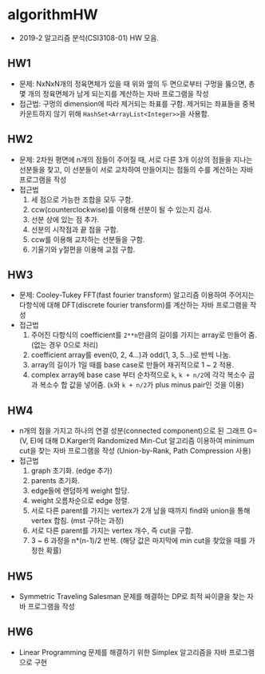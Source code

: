# algorithmHW
- 2019-2 알고리즘 분석(CSI3108-01) HW 모음.

## HW1
- 문제: NxNxN개의 정육면체가 있을 때 위와 옆의 두 면으로부터 구멍을 뚫으면, 총 몇 개의 정육면체가 남게 되는지를 계산하는 자바 프로그램을 작성
- 접근법: 구멍의 dimension에 따라 제거되는 좌표를 구함. 제거되는 좌표들을 중복 카운트하지 않기 위해 `HashSet<ArrayList<Integer>>`을 사용함.

## HW2
- 문제: 2차원 평면에 n개의 점들이 주어질 때, 서로 다른 3개 이상의 점들을 지나는 선분들을 찾고, 이 선분들이 서로 교차하여 만들어지는 점들의 수를 계산하는 자바 프로그램을 작성
- 접근법
  1. 세 점으로 가능한 조합을 모두 구함.
  2. ccw(counterclockwise)를 이용해 선분이 될 수 있는지 검사.
  3. 선분 상에 있는 점 추가.
  4. 선분의 시작점과 끝 점을 구함.
  5. ccw를 이용해 교차하는 선분들을 구함.
  6. 기울기와 y절편을 이용해 교점 구함.

## HW3
- 문제: Cooley-Tukey FFT(fast fourier transform) 알고리즘 이용하여 주어지는 다항식에 대해 DFT(discrete fourier transform)를 계산하는 자바 프로그램을 작성
- 접근법
  1. 주어진 다항식의 coefficient를 `2**n`만큼의 길이를 가지는 array로 만들어 줌. (없는 경우 0으로 처리)
  2. coefficient array를 even(0, 2, 4...)과 odd(1, 3, 5...)로 반씩 나눔.
  3. array의 길이가 1일 때를 base case로 만들어 재귀적으로 1 ~ 2 적용. 
  4. complex array에 base case 부터 순차적으로 `k`, `k + n/2`에 각각 복소수 곱과 복소수 합 값을 넣어줌. (`k`와 `k + n/2`가 plus minus pair인 것을 이용)

## HW4
- n개의 점을 가지고 하나의 연결 성분(connected component)으로 된 그래프 G=(V, E)에 대해 D.Karger의 Randomized Min-Cut 알고리즘 이용하여 minimum cut을 찾는 자바 프로그램을 작성 (Union-by-Rank, Path Compression 사용)
- 접근법
  1. graph 초기화. (edge 추가)
  2. parents 초기화.
  3. edge들에 랜덤하게 weight 할당.
  4. weight 오름차순으로 edge 정렬.
  5. 서로 다른 parent를 가지는 vertex가 2개 남을 때까지 find와 union을 통해 vertex 합침. (mst 구하는 과정)
  6. 서로 다른 parent를 가지는 vertex 개수, 즉 cut을 구함.
  7. 3 ~ 6 과정을 n*(n-1)/2 반복. (해당 값은 마지막에 min cut을 찾았을 때를 가정한 확률)

## HW5
- Symmetric Traveling Salesman 문제를 해결하는 DP로 최적 싸이클을 찾는 자바 프로그램을 작성

## HW6
- Linear Programming 문제를 해결하기 위한 Simplex 알고리즘을 자바 프로그램으로 구현
